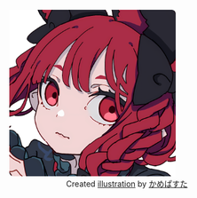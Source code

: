<figure>
  <img src=".github/assets/avatar.png" alt="drawing" title="Visit Computer Hope" width="300"/>
  <figcaption style="text-align: center;">Created <a href="https://www.pixiv.net/en/artworks/104466434">illustration</a> by <a href="https://www.pixiv.net/en/users/49675420">かめぱすた</a></figcaption>
</figure>
